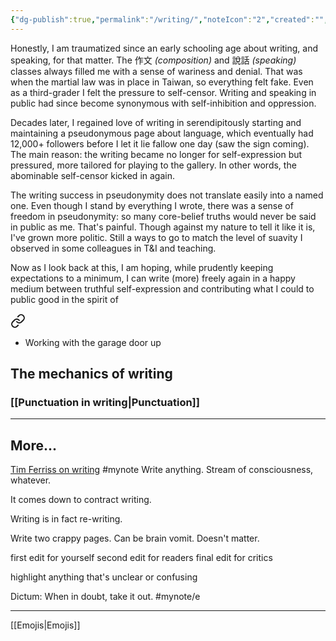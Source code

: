 ```yaml
---
{"dg-publish":true,"permalink":"/writing/","noteIcon":"2","created":"","updated":""}
---
```


Honestly, I am traumatized since an early schooling age about writing, and speaking,  for that matter. The 作文 *(composition)* and 說話 *(speaking)* classes always filled me with a sense of wariness and denial. That was when the martial law was in place in Taiwan, so everything felt fake. Even as a third-grader I felt the pressure to self-censor. Writing and speaking in public had since become synonymous with self-inhibition and oppression.

Decades later, I regained love of writing in serendipitously starting and maintaining a pseudonymous page about language, which eventually had 12,000+ followers before I let it lie fallow one day (saw the sign coming). The main reason: the writing became no longer for self-expression but pressured, more tailored for playing to the gallery. In other words, the abominable self-censor kicked in again.

The writing success in pseudonymity does not translate easily into a named one. Even though I stand by everything I wrote, there was a sense of freedom in pseudonymity: so many core-belief truths would never be said in public as me. That's painful. Though against my nature to tell it like it is, I've grown more politic. Still a ways to go to match the level of suavity I observed in some colleagues in T&I and teaching.

Now as I look back at this, I am hoping, while prudently keeping expectations to a minimum, I can write (more) freely again in a happy medium between truthful self-expression and contributing what I could to public good in the spirit of 
<div class="transclusion internal-embed is-loaded"><a class="markdown-embed-link" href="/this-digital-garden-s-raison-d-etre/#765b95" aria-label="Open link"><svg xmlns="http://www.w3.org/2000/svg" width="24" height="24" viewBox="0 0 24 24" fill="none" stroke="currentColor" stroke-width="2" stroke-linecap="round" stroke-linejoin="round" class="svg-icon lucide-link"><path d="M10 13a5 5 0 0 0 7.54.54l3-3a5 5 0 0 0-7.07-7.07l-1.72 1.71"></path><path d="M14 11a5 5 0 0 0-7.54-.54l-3 3a5 5 0 0 0 7.07 7.07l1.71-1.71"></path></svg></a><div class="markdown-embed">



- Working with the garage door up 

</div></div>

## The mechanics of writing
### [[Punctuation in writing\|Punctuation]]
---
## More...

[Tim Ferriss on writing](https://www.youtube.com/watch?v=65U5byDZ55M)
#mynote 
Write anything. Stream of consciousness, whatever.

It comes down to contract writing.

Writing is in fact re-writing.

Write two crappy pages. Can be brain vomit. Doesn't matter.

first edit for yourself
second edit for readers
final edit for critics

highlight anything that's unclear or confusing

Dictum: When in doubt, take it out.
#mynote/e 

---
[[Emojis\|Emojis]]


